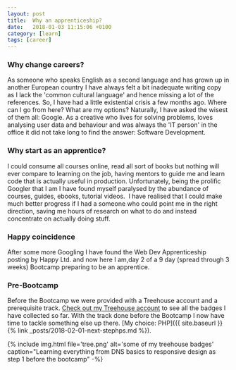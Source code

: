 ```yaml
---
layout: post
title:  Why an apprenticeship?
date:   2018-01-03 11:15:06 +0100
category: [learn]
tags: [career]
---
```

### Why change careers?
As someone who speaks English as a second language and has grown up in another European country I have always felt a bit inadequate writing copy as I lack the 'common cultural language' and hence missing a lot of the references.
So, I have had a little existential crisis a few months ago. Where can I go from here? What are my options? Naturally, I have asked the wisest of them all: Google. As a creative who lives for solving problems, loves analysing user data and behaviour and was always the 'IT person' in the office it did not take long to find the answer: Software Development.

### Why start as an apprentice?
I could consume all courses online, read all sort of books but nothing will ever compare to learning on the job, having mentors to guide me and learn code that is actually useful in production. Unfortunately, being the prolific Googler that I am I have found myself paralysed by the abundance of courses, guides, ebooks, tutorial videos.  I have realised that I could make much better progress if I had a someone who could point me in the right direction, saving me hours of research on what to do and instead concentrate on actually doing stuff.

### Happy coincidence
After some more Googling I have found the Web Dev Apprenticeship posting by Happy Ltd. and now here I am,day 2 of a 9 day (spread through 3 weeks) Bootcamp preparing to be an apprentice.

### Pre-Bootcamp
Before the Bootcamp we were provided with a Treehouse account and a prerequisite track. [Check out my Treehouse account](https://teamtreehouse.com/krisztin) to see all the badges I have collected so far. With the track done before the Bootcamp I now have time to tackle something else up there. [My choice: PHP]({{ site.baseurl }}{% link _posts/2018-02-01-next-stephps.md %}).

{% include img.html file='tree.png' alt='some of my treehouse badges'
caption="Learning everything from DNS basics to responsive design as step 1 before the bootcamp" -%}